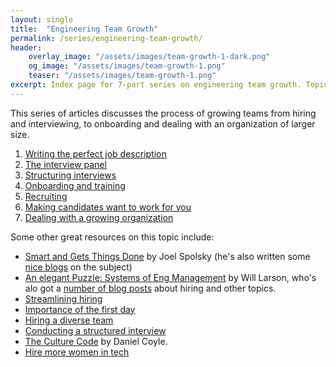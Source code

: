 ```yaml
---
layout: single
title:  "Engineering Team Growth"
permalink: /series/engineering-team-growth/
header:
    overlay_image: "/assets/images/team-growth-1-dark.png"
    og_image: "/assets/images/team-growth-1.png"
    teaser: "/assets/images/team-growth-1.png"
excerpt: Index page for 7-part series on engineering team growth. Topics include Writing a JD, preparing the interview panel, structuring interviews, onboarding, recruiting, making candidates want to accept your offer, and dealing with organizational growth.
---
```


This series of articles discusses the process of growing teams from hiring and interviewing, to onboarding and dealing with an organization of larger size.

1. [Writing the perfect job description](/management/engineering-team-growth-1-job-description/)
2. [The interview panel](/management/engineering-team-growth-2-interview-panel/)
3. [Structuring interviews](/management/engineering-team-growth-3-structuring-interviews/)
4. [Onboarding and training](/management/engineering-team-growth-4-Onboarding-training/)
5. [Recruiting](/management/engineering-team-growth-5-Recruiting/)
6. [Making candidates want to work for you](/management/engineering-team-growth-6-making-candidates-want-to-work-for-you/)
7. [Dealing with a growing organization](/management/engineering-team-growth-7-Dealing-with-organizational-growth/)

Some other great resources on this topic include:

* [Smart and Gets Things Done](https://www.joelonsoftware.com/2007/06/05/smart-and-gets-things-done/) by Joel Spolsky (he's also written some [nice blogs](https://www.joelonsoftware.com/2006/10/25/the-guerrilla-guide-to-interviewing-version-30/) on the subject)
* [An elegant Puzzle: Systems of Eng Management](https://lethain.com/elegant-puzzle/) by Will Larson, who's alo got a [number of blog posts](https://lethain.com/tags/hiring/) about hiring and other topics.
* [Streamlining hiring](https://hbr.org/2022/07/its-time-to-streamline-the-hiring-process)
* [Importance of the first day](https://www.inc.com/jeff-haden/google-spent-years-researching-best-way-to-get-new-employees-up-to-speed-faster-secret-a-simple-15-minute-conversation.html)
* [Hiring a diverse team](https://newsletter.pragmaticengineer.com/p/hiring-a-diverse-team)
* [Conducting a structured interview](https://recruiterflow.com/blog/structured-interview-process-psychology/?utm_source=pocket_shared)
* [The Culture Code](https://danielcoyle.com/the-culture-code/) by Daniel Coyle.
* [Hire more women in tech](https://www.hiremorewomenintech.com/)
